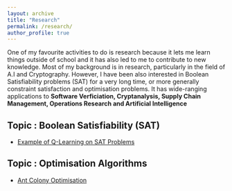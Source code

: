 ```yaml
---
layout: archive
title: "Research"
permalink: /research/
author_profile: true
---
```


One of my favourite activities to do is research because it lets me learn things outside of school and it has also led to me to contribute to new knowledge. Most of my background is in research, particularly in the field of A.I and Cryptography. However, I have been also interested in Boolean Satisfiability problems (SAT) for a very long time, or more generally constraint satisfaction and optimisation problems. It has wide-ranging applications to **Software Verficiation, Cryptanalysis, Supply Chain Management, Operations Research and Artificial Intelligence**

## Topic : Boolean Satisfiability (SAT)
- [Example of Q-Learning on SAT Problems](../q-learn-graph-sat) 

## Topic : Optimisation Algorithms
- [Ant Colony Optimisation](../aco)
